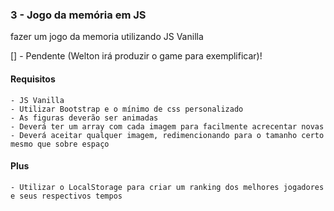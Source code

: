 ### 3 - Jogo da memória em JS
fazer um jogo da memoria utilizando JS Vanilla

[] - Pendente (Welton irá produzir o game para exemplificar)! 

#### Requisitos
    - JS Vanilla
    - Utilizar Bootstrap e o mínimo de css personalizado
    - As figuras deverão ser animadas
    - Deverá ter um array com cada imagem para facilmente acrecentar novas
    - Deverá aceitar qualquer imagem, redimencionando para o tamanho certo mesmo que sobre espaço

#### Plus
    - Utilizar o LocalStorage para criar um ranking dos melhores jogadores e seus respectivos tempos